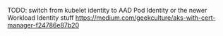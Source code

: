 
TODO: switch from kubelet identity to AAD Pod Identity or the newer Workload Identity stuff
https://medium.com/geekculture/aks-with-cert-manager-f24786e87b20